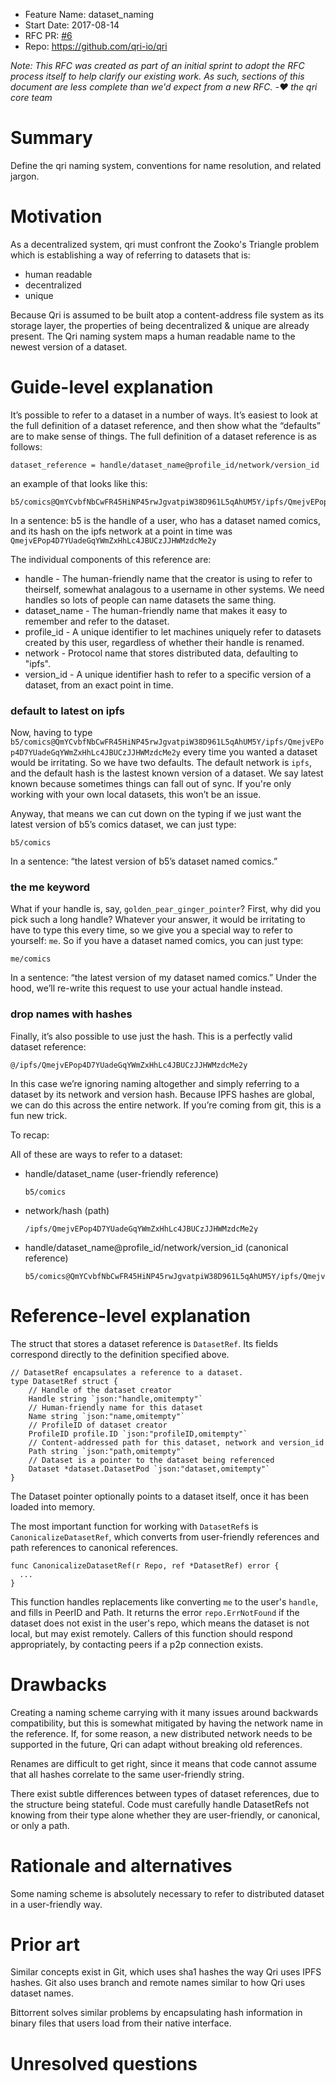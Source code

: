 - Feature Name: dataset_naming
- Start Date: 2017-08-14
- RFC PR: [#6](https://github.com/qri-io/rfcs/pull/3)
- Repo: https://github.com/qri-io/qri

_Note: This RFC was created as part of an initial sprint to adopt the RFC
process itself to help clarify our existing work. As such, sections of this
document are less complete than we'd expect from a new RFC.
-:heart: the qri core team_

# Summary
[summary]: #summary

Define the qri naming system, conventions for name resolution, and related jargon.

# Motivation
[motivation]: #motivation

As a decentralized system, qri must confront the Zooko's Triangle problem which is establishing a way of referring to datasets that is:

* human readable
* decentralized
* unique

Because Qri is assumed to be built atop a content-address file system as its storage layer, the properties of being decentralized & unique are already present. The Qri naming system maps a human readable name to the newest version of a dataset.

# Guide-level explanation
[guide-level-explanation]: #guide-level-explanation

It’s possible to refer to a dataset in a number of ways. It’s easiest to look 
at the full definition of a dataset reference, and then show what the “defaults” are to make sense of things. The full definition of a dataset reference is as follows:

    dataset_reference = handle/dataset_name@profile_id/network/version_id

an example of that looks like this:

    b5/comics@QmYCvbfNbCwFR45HiNP45rwJgvatpiW38D961L5qAhUM5Y/ipfs/QmejvEPop4D7YUadeGqYWmZxHhLc4JBUCzJJHWMzdcMe2y

In a sentence: b5 is the handle of a user, who has a dataset named comics, and its hash on the ipfs network at a point in time was `QmejvEPop4D7YUadeGqYWmZxHhLc4JBUCzJJHWMzdcMe2y`

The individual components of this reference are:

* handle - The human-friendly name that the creator is using to refer to theirself, somewhat analagous to a username in other systems. We need handles so lots of people can name datasets the same thing.
* dataset_name - The human-friendly name that makes it easy to remember and refer to the dataset.
* profile_id - A unique identifier to let machines uniquely refer to datasets created by this user, regardless of whether their handle is renamed.
* network - Protocol name that stores distributed data, defaulting to "ipfs".
* version_id - A unique identifier hash to refer to a specific version of a dataset, from an exact point in time.

### default to latest on ipfs

Now, having to type `b5/comics@QmYCvbfNbCwFR45HiNP45rwJgvatpiW38D961L5qAhUM5Y/ipfs/QmejvEPop4D7YUadeGqYWmZxHhLc4JBUCzJJHWMzdcMe2y`
every time you wanted a dataset would be irritating. So we have two defaults. 
The default network is `ipfs`, and the default hash is the lastest known version of a dataset. We say latest known because sometimes things can fall out of sync. If you're only working with your own local datasets, this won’t be an issue.

Anyway, that means we can cut down on the typing if we just want the latest 
version of b5’s comics dataset, we can just type:

    b5/comics

In a sentence: “the latest version of b5’s dataset named comics.”

### the me keyword

What if your handle is, say, `golden_pear_ginger_pointer`? First, why did you pick such a long handle? 
Whatever your answer, it would be irritating to have to type this every time, so we give you a special way to refer to yourself: `me`. So if you have a dataset named comics, you can just type:

    me/comics

In a sentence: “the latest version of my dataset named comics.” Under the hood, we’ll re-write this request to use your actual handle instead.

### drop names with hashes

Finally, it’s also possible to use just the hash. This is a perfectly valid dataset reference:

    @/ipfs/QmejvEPop4D7YUadeGqYWmZxHhLc4JBUCzJJHWMzdcMe2y

In this case we’re ignoring naming altogether and simply referring to a dataset by its network and version hash. Because IPFS hashes are global, we can do this across the entire network. If you’re coming from git, this is a fun new trick.

To recap:

All of these are ways to refer to a dataset:

* handle/dataset_name (user-friendly reference)

      b5/comics
    
* network/hash (path)

      /ipfs/QmejvEPop4D7YUadeGqYWmZxHhLc4JBUCzJJHWMzdcMe2y
      
* handle/dataset_name@profile_id/network/version_id (canonical reference)

      b5/comics@QmYCvbfNbCwFR45HiNP45rwJgvatpiW38D961L5qAhUM5Y/ipfs/QmejvEPop4D7YUadeGqYWmZxHhLc4JBUCzJJHWMzdcMe2y


# Reference-level explanation
[reference-level-explanation]: #reference-level-explanation

The struct that stores a dataset reference is `DatasetRef`. Its fields correspond directly to the definition specified above.

```
// DatasetRef encapsulates a reference to a dataset.
type DatasetRef struct {
	// Handle of the dataset creator
	Handle string `json:"handle,omitempty"`
	// Human-friendly name for this dataset
	Name string `json:"name,omitempty"`
	// ProfileID of dataset creator
	ProfileID profile.ID `json:"profileID,omitempty"`
	// Content-addressed path for this dataset, network and version_id
	Path string `json:"path,omitempty"`
	// Dataset is a pointer to the dataset being referenced
	Dataset *dataset.DatasetPod `json:"dataset,omitempty"`
}
```

The Dataset pointer optionally points to a dataset itself, once it has been loaded into memory.

The most important function for working with `DatasetRef`s is `CanonicalizeDatasetRef`, which converts from user-friendly references and path references to canonical references.

```
func CanonicalizeDatasetRef(r Repo, ref *DatasetRef) error {
  ...
}
```

This function handles replacements like converting `me` to the user's `handle`, and fills in PeerID and Path. It returns the error `repo.ErrNotFound` if the dataset does not exist in the user's repo, which means the dataset is not local, but may exist remotely. Callers of this function should respond appropriately, by contacting peers if a p2p connection exists.


# Drawbacks
[drawbacks]: #drawbacks

Creating a naming scheme carrying with it many issues around backwards compatibility, but this is somewhat mitigated by having the network name in the reference. If, for some reason, a new distributed network needs to be supported in the future, Qri can adapt without breaking old references.

Renames are difficult to get right, since it means that code cannot assume that all hashes correlate to the same user-friendly string.

There exist subtle differences between types of dataset references, due to the structure being stateful. Code must carefully handle DatasetRefs not knowing from their type alone whether they are user-friendly, or canonical, or only a path.

# Rationale and alternatives
[rationale-and-alternatives]: #rationale-and-alternatives

Some naming scheme is absolutely necessary to refer to distributed dataset in a user-friendly way.

# Prior art
[prior-art]: #prior-art

Similar concepts exist in Git, which uses sha1 hashes the way Qri uses IPFS hashes. Git also uses branch and remote names similar to how Qri uses dataset names.

Bittorrent solves similar problems by encapsulating hash information in binary files that users load from their native interface.

# Unresolved questions
[unresolved-questions]: #unresolved-questions
